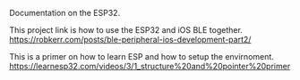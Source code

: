 Documentation on the ESP32.

This project link is how to use the ESP32 and iOS BLE together.
https://robkerr.com/posts/ble-peripheral-ios-development-part2/

This is a primer on how to learn ESP and how to setup the envirnoment.
https://learnesp32.com/videos/3/1_structure%20and%20pointer%20primer
